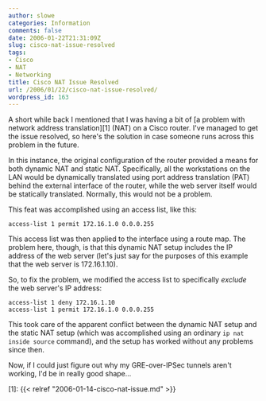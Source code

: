 ```yaml
---
author: slowe
categories: Information
comments: false
date: 2006-01-22T21:31:09Z
slug: cisco-nat-issue-resolved
tags:
- Cisco
- NAT
- Networking
title: Cisco NAT Issue Resolved
url: /2006/01/22/cisco-nat-issue-resolved/
wordpress_id: 163
---
```


A short while back I mentioned that I was having a bit of [a problem with network address translation][1] (NAT) on a Cisco router. I've managed to get the issue resolved, so here's the solution in case someone runs across this problem in the future.

In this instance, the original configuration of the router provided a means for both dynamic NAT and static NAT. Specifically, all the workstations on the LAN would be dynamically translated using port address translation (PAT) behind the external interface of the router, while the web server itself would be statically translated. Normally, this would not be a problem.

This feat was accomplished using an access list, like this:

    access-list 1 permit 172.16.1.0 0.0.0.255

This access list was then applied to the interface using a route map. The problem here, though, is that this dynamic NAT setup includes the IP address of the web server (let's just say for the purposes of this example that the web server is 172.16.1.10).

So, to fix the problem, we modified the access list to specifically _exclude_ the web server's IP address:

    access-list 1 deny 172.16.1.10
    access-list 1 permit 172.16.1.0 0.0.0.255

This took care of the apparent conflict between the dynamic NAT setup and the static NAT setup (which was accomplished using an ordinary `ip nat inside source` command), and the setup has worked without any problems since then.

Now, if I could just figure out why my GRE-over-IPSec tunnels aren't working, I'd be in really good shape...

[1]: {{< relref "2006-01-14-cisco-nat-issue.md" >}}
